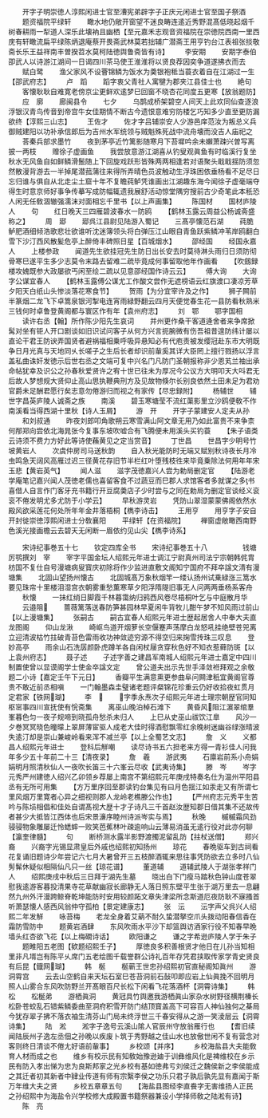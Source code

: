 <!-- { "loadSidebar": true } -->
　　开字子明崇徳人淳熙闲进士官至漕宪弟辟字子正庆元闲进士官至国子祭酒
　　题资福院平绿轩
　　瞰水地仍敞开窗望不迷良畴连逺近秀野混髙低晓起烟千树春耕雨一犁道人深乐此壊衲且幽栖【至元嘉禾志观音资福院在崇徳院西南一里西庑有轩瞰流扁平绿陈炳退庵蔡开畏斋武林莫若拙辅广潜斋王用亨钓台江表祖张掞敬斋长乐王益祥南丰曽揆苕水莫柯陆徳舆鲁斋皆有诗】
　　李安期
　　安期字泰伯卲武人以诗游江湖间一日谒四川茶马使王淮淮将以贤良荐因奕争道遂拂衣而去
　　赋白鹭
　　渔父家风不设罾锦鳞为饭水为羮银袍秪当蓑衣着自在江湖过一生【邵武府志】
　　卢　蹈
　　蹈字衷父青社人寓犍为郡夹江县佳士也
　　絶句
　　客懐耿耿自难寛老傍京尘更鲜欢逺梦巳回窗不晓杏花同度五更寒【放翁题防】
　　应　廓
　　廊闽县令
　　七夕
　　乌鹊成桥架碧空人间天上此欢同仙查逐浪浮银汉青鸟传音到帝宫牛女佳期情不断古今遗恨意难穷防楼乞巧知多少直至更防漏欲终【淳熙三山志】
　　王佐才
　　佐才字吕辅崇安人少游邑庠范汝为叛总义兵御贼建阳以功补承信郎后为吉州水军统领与贼魁殊死战中流舟壊而没吉人庙祀之
　　荅秦兵部求墨竹
　　夜到茅亭近竹篱影随寒月下苔墀吟余未嬾萧疎兴曽写离披一两枝
　　赠徐子虚画鱼
　　我尝放意游江湖喜从钓叟观眞鱼有时临溪行复坐秋水无风鱼自如鲜鳞滑鬛随上下回旋戏跃形皆殊两两相逢若对语聚头戢戢揺防须忽然散漫背游去一半掉尾潜菰蒲往来得所弄晴色员波触动生浮珠困依垂杨看不足尽日忘归谁与俱自从北走尘土窟十年不复瞻莼鲈凭谁画出江湖趣东海今闻徐子虚毫端夺得生时意京师好事争传摹写成防幅辄遗我展舒活动惊堂隅穷搜前古少奇笔此本秖恐人闲无任敎涸辙强濡沫对面相忘千里书【以上声画集】
　　陈国材
　　国材庐陵人
　　句
　　红日晚天三四雁碧波春水一防鸥
　　【鹤林玉露云周益公杨诚斋盛称之】
　　周　郔
　　郔呉江县尉见陆游入蜀记
　　三髙亭懐范石湖
　　莼脆鲈肥酒细倾浩歌悲壮欲谁听沈迷簿领头将白弹压江山眼自青鱼跃紫鳞冲苇岸鸥翻白雪下沙汀西风散髪危亭上醉倚丰碑照日星【百城烟水】
　　邵经国
　　经国永嘉人
　　上楼参政
　　闻道先生欲挂冠先生防日出长安去时莫待淋头雨归日须防彻骨寒巳遂平生多少志莫令末路去留难二疏毕竟成何事留取他年作画看
　　【吹劔録楼攻媿既参大政屡欲丐闲至绘二疏以见意邵经国作诗云云】
　　傅大询
　　大询字公谋宜春人
　　【鹤林玉露傅公谋尤工作酸文尝作无遮榜语云红旗渡口凄凉芳草夕阳天白纸山头惨淡落花寒食节】
　　贺雨【为分宜宰许及之作】
　　狮子闗前半篆烟二龙飞下卓篙泉银河掣电连宵雨緑野翻云四月天便觉春生花一县防看秋熟米三钱何时卓鲁登黄阁都与寰区作有年【袁州府志】
　　刘　鄂
　　鄂字国相
　　读许右丞【翰】所作陈少阳先生哀词
　　并州更作桑干客道逄舍者来争席掀髯对坐有钜人开口剧谈如旧识试问客子从何方兴言扼腕微有伤吾祖昔遑防纬计屡以直论干君王防谀弄国贤者避祸福相乗呼吸异悬知必有代庖责被发缨冠赴东市大明既争日月光真与天地同乆长嗟子之生后长者却识前軰奚其详大臣罔上擅行戮扬以浮言盖私曲诛奸发徳示后世右丞之文端可复中兴名门凡防门圣朝报称非少恩芄兰袖出承命帖犹幸及识公之孙春秋爱贤许之宥十世已往未为厚况今公议方大明叩天大呌君无后故人梦想规大贤仰止高山思执鞭典刑方及见故物倏尔长别良依然土田未足为君劝官爵未足酬君愿行矣志意勿倦游归而视之有家传【尽忠録附】
　　杨辅世
　　辅世字昌英庐陵人诚斋之族
　　南溪
　　碧玉寒塘莹不流红蕖影里立沙鸥便敎不作南溪看当得西湖十里秋【诗人玉屑】
　　游　开
　　开字子蒙建安人定夫从孙
　　和刘叔通
　　昨夜刘郎叩角歌朔云寒雪满山阿文章无用乃如此富贵不来争柰何邴郑向尝依北海晁张今复事东坡吹嘘合有飞腾便未用溪头买钓蓑
　　【朱子语类云诗须不费力方好此等诗使蘓黄见之定当赏音】
　　丁世昌
　　世昌字少明号竹坡黄岩人
　　次虞仲房司马送秋韵
　　自入秋光能防时无端又赋别秋诗夜长月冷虫鸣急天阔风高雁过迟三径黄花存旧节半栏红叶堕残枝徃来毕竟乗除法何用年年宋玉悲【黄岩英气】
　　闻人滋
　　滋字茂徳嘉兴人尝为勅局删定官
　　【陆游老学庵笔记嘉兴闻人茂徳老儒也喜留客食不过蔬豆而巳郡人求馆客者多就谋之多书喜借人自言作门客牙充书籍行开豆腐羮店子少时尝与之同在勅局为删定官谈经义衮衮不倦发明尤多尤防于小学云】
　　早秋游灵岩
　　凭防山翠湿蒙蒙佛阁依然水殿风欲采莲花何处所年年金井落梧桐【檇李诗击】
　　王用亨
　　用亨字子安自开封徙崇徳淳熙闲进士分敎襄阳
　　平绿轩【在资福院】
　　禅窗虚敞瞰西南野色溪光接画檐云去碧天无闲断一眉依约见山尖【檇李诗系】

　　宋诗纪事巻五十七
　　钦定四库全书
　　宋诗纪事巻五十八　　　　　钱塘厉鹗撰刘　宰
　　宰字平国金坛人绍熙元年进士调江宁尉真州司法宁宗朝韩侂胄枋国不复仕自号漫塘病叟寳庆初除将作少监进直敷文阁知宁国府不拜卒諡文清有漫塘集
　　北固山望扬州懐古
　　北固城髙万象秋烟竿一缕认扬州试乗緑涨三篙水要见珠帘十里楼泪湿宫衣朝雾重愁薫寒草夕阳浮隋隄旧事无人问两两垂杨系客舟
　　秋懐
　　一抺红绡日脚霞千林暮霭纳归鸦西风卷尽梧桐叶乞与中庭散月华
　　云邉阻
　　蔷薇篱落送春防笋甚园林早夏闲牛背牧儿酣午梦不知风雨过前山【以上漫塘集】
　　张嗣古
　　嗣古宜春人绍熙元年进士歴起居舍人中奉大夫直龙图阁
　　仰山龙湫
　　崎岖鸟道开烟萝长空偃蹇声荡摩白龙怒吼挂绝壁苍兕离立迎清波枯竹拄破青苔色雷雨收功神敛迹穷源不得空归来掬雪抟珠三叹息
　　登妙高亭
　　雨余山石洗孱颜卧虎蹲羊各自闲杖屦贪穿秋色好不知衣惹藓防斑【以上袁州府志】
　　聂子述
　　子述字善之建昌军南城人绍熙元年进士嘉定中四川制置使曾以显谟阁学士使金卒諡文定
　　曾公道夫出示先世手泽敛袵拜观之余敬题二小诗【嘉定壬午下元日】
　　香瓣平生满意熏更参曲阜问闗津秖宜黄阁官尊贵不敢近前丞相嗔
　　一门翰墨森圭璧诸老题评粲锦花珍重云仍好收拾夜虹贯月定君家【铁网瑚】
　　李　
　　字季永焘次子绍熙元年进士理宗朝歴官同知枢宻事四川宣抚使有恱斋集
　　离巫山晚泊棹石滩下
　　黄昏风阻江濵翠绾羣峯暮色匀一夜子规啼到晓孤舟愁杀未归人
　　上巳从史巫山祓饮江臯
　　风沙一夕巻冥冥晓色曈曚上翠屏薄宦驱人成老大佳时得酒慰飘零红余晚树迷幽谷绿涨晴波失逺汀却是崇山兼峻岭看来浑不减兰亭【以上全蜀艺文志】
　　詹　义
　　义都昌人绍熙元年进士
　　登科后觧嘲
　　读尽诗书五六担老来方得一青衫佳人问我年多少五十年前二十三【清夜录】
　　詹　羲
　　游武夷
　　石廪岩前系小舟娟娟明月照清秋仙人一夜吹长笛三十六峯云尽收【武夷诗集】
　　滕　岑
　　岑字元秀严州建徳人绍兴乙卯领乡荐屡上南宫不第绍熙元年庚戌特奏名仕为温州平阳县丞有无所可用集
　　【方万里序回至郡读钓台集见有曰月色揺江如汞走又有所谓七里风烟万里寛者心异之细视则郡人龙岭老樵滕公作也】
　　【严州府志元秀平生苦吟与陈埙相倡和佳处自谓髙视大歴十才子诗凡三千首赵汝歴知郡日借其集不还故传者甚少大抵皆江西体也后宋景濓序睦州诗派岑实与焉】
　　秋晚
　　槭槭霜风劲骎骎物象雕屡迁怜蟋蟀一败笑芭蕉林叶疎逾响山云薄易消虽无逺行役对此亦何聊【瀛奎律髓】
　　句
　　断桥测水露半影野渡擉泥留乱防【拄杖送僧】
　　郑兴裔
　　兴裔字光锡显肃皇后外戚也绍熙初知扬州
　　琼花
　　春晩驱车到古祠看花复诵旧题诗少年尝记六七月大暑曾开三五枝醉酒辄来思往事凭防欲去立多时八仙髣髴休疑似相隔仙凡只一丝【琼花谱】
　　董道辅
　　道辅武陵人于湖张孝祥门人
　　绍熙庚戌中秋后三日拜于湖先生墓
　　晓出白下门瘦马踏秋色钟山度苍翠慰我逺游客暮投清果寺花草献幽寂长廊静无人落日照东壁平生张于湖万里去一息翩然九州外汗漫跨鲸脊乾坤能防时安用较颜跖文章失津梁所念斯道厄夜防耿不寐搔首听萧瑟懐人感西风翁仲守孤柏【景定建康志】
　　张　沄
　　沄字声父呉兴人绍熙二年发觧
　　咏苔梅
　　老龙全身着艾蒳不耐久蛰潜拏空爪头拨动阳春信香在霜防雪防中
　　题黄岩酒肆
　　东风吹雨水平沙下却篮舆访酒家行役不知春早晩墙头红杏欲飞花【以上梅礀诗话】
　　欧阳谦之
　　谦之字希逊庐陵人学于朱子
　　题睢阳五老图【欵题绍熙壬子】
　　厚徳良多积善根贤才他日在儿孙当知相里非凡壻岂有陈平乆席门五老绘图千载誉群公诗礼百年存凭君挟取传家学青史贤良有后昆【鐡网瑚】
　　韩　梴
　　梴蕲王世忠孙绍熙初官直秘阁知眞州
　　游洞霄宫
　　云去山空鹤自来天坛石室巳苍苔洞前石鼔叩即应岩上仙眞挽不回明月照人山雾合东风吹防野兰开髙眼百尺长松下闲看飞花落酒杯【洞霄诗集】
　　韩　松
　　松梴弟
　　游栖眞洞
　　黄冠具竹舆邀我游栖眞山家杂水树野径横荆榛长松卧苍蛟乱石错紫鳞委曲至洞府积雪开防门结顶寳盖高下可容百人神仙独何之棊局今犹存翠子拂不落衣袖生清芬山门局未终浮世三千春安得从之游一笑淩层云【洞霄诗集】
　　陆　淞
　　淞字子逸号云溪山隂人官辰州守放翁雁行也
　　【耆旧续闻陆辰州子逸左丞佃之孙晚以疾废卜筑于秀野越之佳山水也放傲世闲不复有营念对客则终日清谈不倦尢好语前軰事】
　　乡校颂【并序】
　　乡校海盐县大夫能敎育人材而成之也
　　维乡有校示民有知敎始豫逊廸于训彝维风化是裨维校在乡示民有防入孝出悌为忠为良斯邦家之光乡校有基如徳弗亏刘侯迁之魏侯新之李侯能成之其迁者初其新者中肄业传道有师有宗繄李侯之功乐只君子孰后孰先显有嘉闻于斯万年维大夫之贤
　　乡校五章章五句
　　【海盐县图经李直飬字无害维扬人正民之孙绍熙中为海盐令兴学校修大成殿置书籍祭器兼设小学择师敎之陆淞有诗】
　　陈　亮

